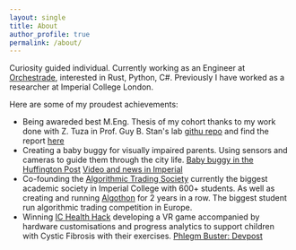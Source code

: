 ```yaml
---
layout: single
title: About
author_profile: true
permalink: /about/
---
```


Curiosity guided individual. Currently working as an Engineer at [Orchestrade](https://orchestrade.com), interested in Rust, Python, C#. Previously I have worked as a researcher at Imperial College London. 

Here are some of my proudest achievements:
* Being awareded best M.Eng. Thesis of my cohort thanks to my work done with Z. Tuza in Prof. Guy B. Stan's lab [githu repo](https://github.com/samumartinf/ode_composer_py) and find the report [here](/assets/documents/SBL.pdf)
* Creating a baby buggy for visually impaired parents. Using sensors and cameras to guide them through the city life. [Baby buggy in the Huffington Post](https://www.huffingtonpost.co.uk/entry/blind-woman-buggy-sensors_uk_5acf6ca2e4b0ac383d74c561?utm_hp_ref=uk-parents) [Video and news in Imperial](https://www.imperial.ac.uk/news/185888/visually-impaired-inventors-dream-smart-baby-buggy/)
* Co-founding the [Algorithmic Trading Society](https://www.algosoc.com) currently the biggest academic society in Imperial College with 600+ students. As well as creating and running [Algothon](https://www.algothon.org)  for 2 years in a row. The biggest student run algorithmic trading competition in Europe.
* Winning [IC Health Hack](https://www.healthhack.org) developing a VR game accompanied by hardware customisations and progress analytics to support children with Cystic Fibrosis with their exercises. [Phlegm Buster: Devpost](https://devpost.com/software/phlegm-buster)